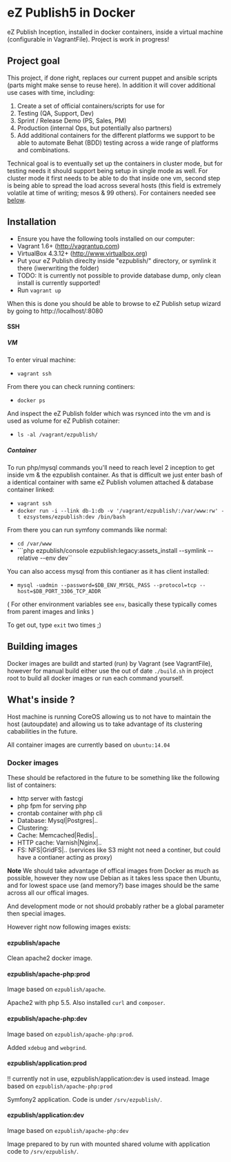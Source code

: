 # eZ Publish5 in Docker

eZ Publish Inception, installed in docker containers, inside a virtual machine (configurable in VagrantFile).
Project is work in progress!

## Project goal

This project, if done right, replaces our current puppet and ansible scripts (parts might make sense to reuse here).
In addition it will cover additional use cases with time, including:

1.  Create a set of official containers/scripts for use for
 1.  Testing (QA, Support, Dev)
 2.  Sprint / Release Demo (PS, Sales, PM)
 3.  Production (internal Ops, but potentially also partners)
2.  Add additional containers for the different platforms we support to be able to automate Behat (BDD) testing across a wide range of platforms and combinations.

Technical goal is to eventually set up the containers in cluster mode, but for testing needs it should support being
setup in single mode as well. For cluster mode it first needs to be able to do that inside one vm, second step is being
able to spread the load across several hosts (this field is extremely volatile at time of writing; mesos & 99 others).
For containers needed see [below](#docker-images).

## Installation

- Ensure you have the following tools installed on our computer:
 - Vagrant 1.6+ (http://vagrantup.com)
 - VirtualBox 4.3.12+ (http://www.virtualbox.org)
- Put your eZ Publish direclty inside "ezpublish/" directory, or symlink it there (iwerwriting the folder)
- TODO: It is currently not possible to provide database dump, only clean install is currently supported!
- Run `vagrant up`

When this is done you should be able to browse to eZ Publish setup wizard by going to http://localhost/:8080

#### SSH

##### VM

To enter virual machine:
- ```vagrant ssh```

From there you can check running continers:
- ```docker ps```

And inspect the eZ Publish folder which was rsynced into the vm and is used as volume for eZ Publish cotainer:
- ```ls -al /vagrant/ezpublish/```


##### Container

To run php/mysql commands you'll need to reach level 2 inception to get inside vm & the ezpublish container. As that is
difficult we just enter bash of a identical container with same eZ Publish volumen attached & database container linked:
- ```vagrant ssh```
- ```docker run -i --link db-1:db -v '/vagrant/ezpublish/:/var/www:rw' -t ezsystems/ezpublish:dev /bin/bash```

From there you can run symfony commands like normal:
- ```cd /var/www```
- ```php ezpublish/console ezpublish:legacy:assets_install --symlink --relative --env dev``

You can also access mysql from this contianer as it has client installed:
- ```mysql -uadmin --password=$DB_ENV_MYSQL_PASS --protocol=tcp --host=$DB_PORT_3306_TCP_ADDR```

( For other environment variables see ```env```, basically these typically comes from parent images and links )

To get out, type ```exit``` two times ;)

## Building images

Docker images are buildt and started (run) by Vagrant (see VagrantFile), however for manual build either use
the out of date `./build.sh` in project root to build all docker images or run each command yourself.

## What's inside ?

Host machine is running CoreOS allowing us to not have to maintain the host (autoupdate) and allowing us to
take advantage of its clustering cababilities in the future.

All container images are currently based on `ubuntu:14.04`

### Docker images

These should be refactored in the future to be something like the following list of containers:
- http server with fastcgi
- php fpm for serving php
- crontab container with php cli
- Database: Mysql|Postgres|..
- Clustering:
 - Cache: Memcached|Redis|..
 - HTTP cache: Varnish|Nginx|..
 - FS: NFS|GridFS|..  (services like S3 might not need a continer, but could have a contianer acting as proxy)

**Note** We should take advantage of offical images from Docker as much as possible, however they now use Debian
as it takes less space then Ubuntu, and for lowest space use (and memory?) base images should be the same across
all our offical images.

And development mode or not should probably rather be a global parameter then special images.

However right now following images exists:

#### ezpublish/apache

Clean apache2 docker image.

#### ezpublish/apache-php:prod

Image based on `ezpublish/apache`.

Apache2 with php 5.5. Also installed `curl` and `composer`.

#### ezpublish/apache-php:dev

Image based on `ezpublish/apache-php:prod`.

Added `xdebug` and `webgrind`.

#### ezpublish/application:prod

!! currently not in use, ezpublish/application:dev is used instead.
Image based on `ezpublish/apache-php:prod`

Symfony2 application. Code is under `/srv/ezpublish/`.

#### ezpublish/application:dev

Image based on `ezpublish/apache-php:dev`

Image prepared to by run with mounted shared volume with application code to `/srv/ezpublish/`.
